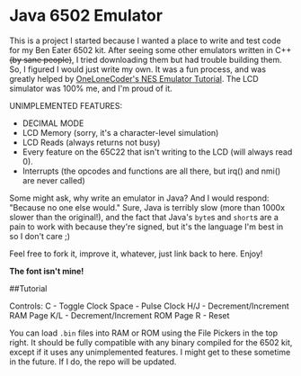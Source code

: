 # Java 6502 Emulator
 
This is a project I started because I wanted a place to write and test code for my Ben Eater 6502 kit. After seeing some other emulators written in C++ ~~(by sane people)~~, I tried downloading them but had trouble building them. So, I figured I would just write my own. It was a fun process, and was greatly helped by [OneLoneCoder's NES Emulator Tutorial](https://github.com/OneLoneCoder/olcNES). The LCD simulator was 100% me, and I'm proud of it.

UNIMPLEMENTED FEATURES:
 - DECIMAL MODE
 - LCD Memory (sorry, it's a character-level simulation)
 - LCD Reads (always returns not busy)
 - Every feature on the 65C22 that isn't writing to the LCD (will always read 0).
 - Interrupts (the opcodes and functions are all there, but irq() and nmi() are never called)

Some might ask, why write an emulator in Java? And I would respond: "Because no one else would." Sure, Java is terribly slow (more than 1000x slower than the original!), and the fact that Java's ```byte```s and ```short```s are a pain to work with because they're signed, but it's the language I'm best in so I don't care ;)

Feel free to fork it, improve it, whatever, just link back to here. Enjoy!

**The font isn't mine!**

##Tutorial

Controls:
C - Toggle Clock
Space - Pulse Clock
H/J - Decrement/Increment RAM Page
K/L - Decrement/Increment ROM Page
R - Reset
   
You can load ```.bin``` files into RAM or ROM using the File Pickers in the top right. It should be fully compatible with any binary compiled for the 6502 kit, except if it uses any unimplemented features. I might get to these sometime in the future. If I do, the repo will be updated.
